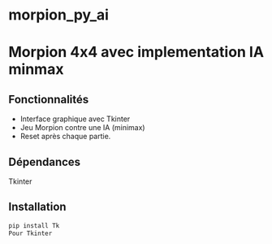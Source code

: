# morpion_py_ai
# Morpion 4x4 avec implementation IA minmax


## Fonctionnalités

- Interface graphique avec Tkinter
- Jeu Morpion contre une IA (minimax)
- Reset  après chaque partie.

## Dépendances
Tkinter


## Installation

```bash
pip install Tk 
Pour Tkinter